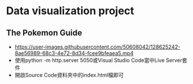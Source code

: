 # Data visualization project
## The Pokemon Guide
- https://user-images.githubusercontent.com/50608042/128625242-8ae56989-68c3-4e72-8d34-fcee9bfeaea5.mp4
- 使用python -m http.server 5050或Visual Studio Code當中Live Server套件 
- 開啟Source Code資料夾中的index.html檔即可
